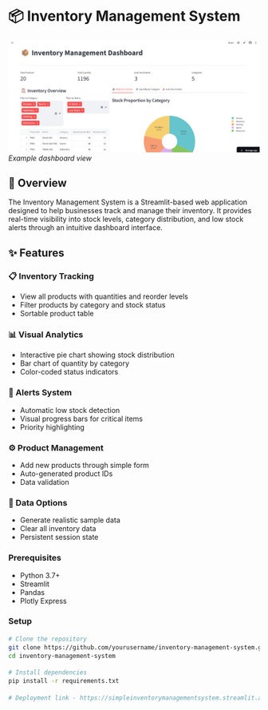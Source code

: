 # 📦 Inventory Management System

![Dashboard Screenshot](./dashboard.png)  
*Example dashboard view*

## 🚀 Overview

The Inventory Management System is a Streamlit-based web application designed to help businesses track and manage their inventory. It provides real-time visibility into stock levels, category distribution, and low stock alerts through an intuitive dashboard interface.

## ✨ Features

### 📋 Inventory Tracking
- View all products with quantities and reorder levels
- Filter products by category and stock status
- Sortable product table

### 📊 Visual Analytics
- Interactive pie chart showing stock distribution
- Bar chart of quantity by category
- Color-coded status indicators

### 🚨 Alerts System
- Automatic low stock detection
- Visual progress bars for critical items
- Priority highlighting

### ⚙️ Product Management
- Add new products through simple form
- Auto-generated product IDs
- Data validation

### 🔄 Data Options
- Generate realistic sample data
- Clear all inventory data
- Persistent session state

### Prerequisites
- Python 3.7+
- Streamlit
- Pandas
- Plotly Express

### Setup
```bash
# Clone the repository
git clone https://github.com/yourusername/inventory-management-system.git
cd inventory-management-system

# Install dependencies
pip install -r requirements.txt

# Deployment link - https://simpleinventorymanagementsystem.streamlit.app/


